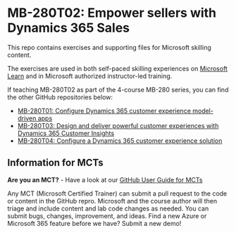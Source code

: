 # MB-280T02: Empower sellers with Dynamics 365 Sales

This repo contains exercises and supporting files for Microsoft skilling content.

The exercises are used in both self-paced skilling experiences on [Microsoft Learn](https://learn.microsoft.com) and in Microsoft authorized instructor-led training.

If teaching MB-280T02 as part of the 4-course MB-280 series, you can find the other GitHub repositories below:
- [MB-280T01: Configure Dynamics 365 customer experience model-driven apps](https://github.com/MicrosoftLearning/MB-280T01-Configure-Dynamics-365-customer-experience-model-driven-apps)
- [MB-280T03: Design and deliver powerful customer experiences with Dynamics 365 Customer Insights](https://github.com/MicrosoftLearning/MB-280T03-Design-and-deliver-powerful-customer-experiences-with-Dynamics-365-Customer-Insights)
- [MB-280T04: Configure a Dynamics 365 customer experience solution](https://github.com/MicrosoftLearning/MB-280T04-Configure-a-Dynamics-365-customer-experience-solution)


## Information for MCTs

**Are you an MCT?** - Have a look at our [GitHub User Guide for MCTs](https://microsoftlearning.github.io/MCT-User-Guide/)

Any MCT (Microsoft Certified Trainer) can submit a pull request to the code or content in the GitHub repro. Microsoft and the course author will then triage and include content and lab code changes as needed. You can submit bugs, changes, improvement, and ideas. Find a new Azure or Microsoft 365 feature before we have? Submit a new demo!
